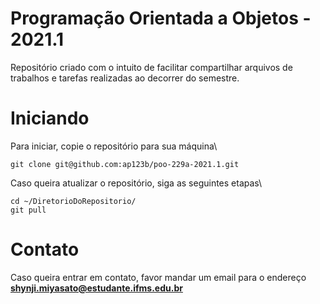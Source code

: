 # Programação Orientada a Objetos - 2021.1

Repositório criado com o intuito de facilitar compartilhar arquivos de trabalhos e tarefas realizadas ao decorrer do semestre.

# Iniciando
Para iniciar, copie o repositório para sua máquina\
```
git clone git@github.com:ap123b/poo-229a-2021.1.git
```

Caso queira atualizar o repositório, siga as seguintes etapas\
```
cd ~/DiretorioDoRepositorio/
git pull
```

# Contato
Caso queira entrar em contato, favor mandar um email para o endereço **shynji.miyasato@estudante.ifms.edu.br**
